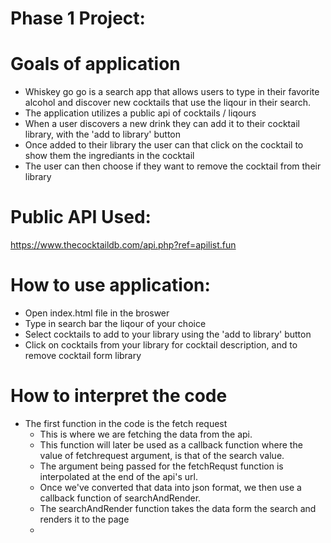 # Phase 1 Project: 

# Goals of application 

* Whiskey go go is a search app that allows users to type in their favorite alcohol and discover new cocktails that use the liqour in their search. 
* The application utilizes a public api of cocktails / liqours 
* When a user discovers a new drink they can add it to their cocktail library, with the 'add to library' button
* Once added to their library the user can that click on the cocktail to show them the ingrediants in the cocktail 
* The user can then choose if they want to remove the cocktail from their library

# Public API Used: 

https://www.thecocktaildb.com/api.php?ref=apilist.fun


# How to use application:

* Open index.html file in the broswer 
* Type in search bar the liqour of your choice 
* Select cocktails to add to your library using the 'add to library' button
*  Click on cocktails from your library for cocktail description, and to remove cocktail form library 

# How to interpret the code 

* The first function in the code is the fetch request 
    - This is where we are fetching the data from the api. 
    - This function will later be used as a callback function where the value of fetchrequest argument, is that of the search value. 
    - The argument being passed for the fetchRequst function is interpolated at the end of the api's url. 
    - Once we've converted that data into json format, we then use a callback function of searchAndRender.
    - The searchAndRender function takes the data form the search and renders it to the page 
    - 
    
    

